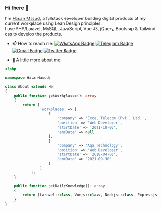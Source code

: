### Hi there 👋

I'm [Hasan Masud](http://hasanmasud.com/), a fullstack developer building digital products at my current workplace using Lean Design principles.
<br>
I use PHP/Laravel, MySQL, JavaScript, Vue JS, jQuery, Bootsrap & Tailwind css to develop the products.
<br>

- 📫 How to reach me: 
[![WhatsApp Badge](https://img.shields.io/badge/-WhatsApp-tealgreen?style=flat&logo=whatsApp&logoColor=white&link=https://wa.me/8801720204272)](https://wa.me/8801720204272)
[![Telegram Badge](https://img.shields.io/badge/-Telegram-blue?style=flat&logo=telegram&logoColor=white&link=https://t.me/iHasanMasud)](https://t.me/iHasanMasud)
[![Gmail Badge](https://img.shields.io/badge/-Gmail-red?style=flat&logo=gmail&logoColor=white&link=hasan.masud.dcc@gmail.com)](mailto:hasan.masud.dcc@gmail.com)
[![Twitter Badge](https://img.shields.io/badge/-Twitter-blue?style=flat&logo=twitter&logoColor=white&link=https://twitter.com/iHasanMasud)](https://twitter.com/iHasanMasud)

- 💬 A little more about me:

```php
<?php

namespace HasanMasud;

class About extends Me
{
    public function getWorkplaces(): array
    {
        return [
                'workplaces' => [
                    [
                        'company' => 'Excel Telecom (Pvt.) Ltd.',
                        'position' => 'Web Developer',
                        'startDate' => '2021-10-02',
                        'endDate' => null
                    ],
                    [
                        'company' => 'Aqa Technology',
                        'position' => 'Web Developer',
                        'startDate' => '2018-04-01',
                        'endDate' => '2021-09-30'
                    ]
                ]
            ];
    }

    public function getDailyKnowledge(): array
    {
        return [Laravel::class, Vuejs::class, Nodejs::class, Expressjs::class, MongoDB::class];
    }
}

```
